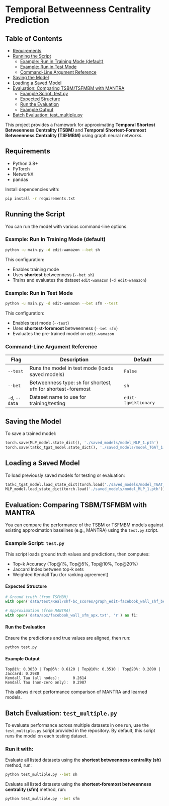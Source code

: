 # Temporal Betweenness Centrality Prediction

## Table of Contents
- [Requirements](#requirements)
- [Running the Script](#running-the-script)
  - [Example: Run in Training Mode (default)](#example-run-in-training-mode-default)
  - [Example: Run in Test Mode](#example-run-in-test-mode)
  - [Command-Line Argument Reference](#command-line-argument-reference)
- [Saving the Model](#saving-the-model)
- [Loading a Saved Model](#loading-a-saved-model)
- [Evaluation: Comparing TSBM/TSFMBM with MANTRA](#evaluation-comparing-tsbmtsfmbm-with-mantra)
  - [Example Script: test.py](#example-script-testpy)
  - [Expected Structure](#expected-structure)
  - [Run the Evaluation](#run-the-evaluation)
  - [Example Output](#example-output)
- [Batch Evaluation: test_multiple.py](#batch-evaluation-test_multiplepy)


This project provides a framework for approximating **Temporal Shortest Betweenness Centrality (TSBM)** and **Temporal Shortest-Foremost Betweenness Centrality (TSFMBM)** using graph neural networks.

## Requirements

- Python 3.8+
- PyTorch
- NetworkX
- pandas

Install dependencies with:

```bash
pip install -r requirements.txt
```

## Running the Script

You can run the model with various command-line options.

### Example: Run in Training Mode (default)

```bash
python -u main.py -d edit-wamazon --bet sh
```

This configuration:
- Enables training mode
- Uses **shortest** betweenness (`--bet sh`)
- Trains and evaluates the dataset `edit-wamazon` (`-d edit-wamazon`)

### Example: Run in Test Mode

```bash
python -u main.py -d edit-wamazon --bet sfm --test
```

This configuration:
- Enables test mode (`--test`)
- Uses **shortest-foremost** betweenness (`--bet sfm`)
- Evaluates the pre-trained model on `edit-wamazon`

### Command-Line Argument Reference

| Flag             | Description                                                      | Default              |
|------------------|------------------------------------------------------------------|----------------------|
| `--test`         | Runs the model in test mode (loads saved models)                | `False`              |
| `--bet`          | Betweenness type: `sh` for shortest, `sfm` for shortest-foremost | `sh`                 |
| `-d`, `--data`   | Dataset name to use for training/testing                         | `edit-tgwiktionary`  |

## Saving the Model

To save a trained model:

```python
torch.save(MLP_model.state_dict(), './saved_models/model_MLP_1.pth')
torch.save(tatkc_tgat_model.state_dict(), './saved_models/model_TGAT_1.pth')
```

## Loading a Saved Model

To load previously saved models for testing or evaluation:

```python
tatkc_tgat_model.load_state_dict(torch.load('./saved_models/model_TGAT_1.pth'))
MLP_model.load_state_dict(torch.load('./saved_models/model_MLP_1.pth'))
```

## Evaluation: Comparing TSBM/TSFMBM with MANTRA

You can compare the performance of the TSBM or TSFMBM models against existing approximation baselines (e.g., MANTRA) using the `test.py` script.

### Example Script: `test.py`

This script loads ground truth values and predictions, then computes:

- Top-k Accuracy (Top@1%, Top@5%, Top@10%, Top@20%)
- Jaccard Index between top-k sets
- Weighted Kendall Tau (for ranking agreement)

#### Expected Structure

```python
# Ground truth (from TSFMBM)
with open('data/test/Real/shf-bc_scores/graph_edit-facebook_wall_shf_bet.txt', 'r') as f2:

# Approximation (from MANTRA)
with open('data/apx/facebook_wall_sfm_apx.txt', 'r') as f1:
```

#### Run the Evaluation

Ensure the predictions and true values are aligned, then run:

```bash
python test.py
```

#### Example Output

```
Top@1%: 0.3850 | Top@5%: 0.6120 | Top@10%: 0.3510 | Top@20%: 0.2890 | Jaccard: 0.2980
Kendall Tau (all nodes):      0.2614
Kendall Tau (non-zero only):  0.2987
```

This allows direct performance comparison of MANTRA and learned models.

## Batch Evaluation: `test_multiple.py`

To evaluate performance across multiple datasets in one run, use the `test_multiple.py` script provided in the repository.
By default, this script runs the model on each testing dataset.

### Run it with:

Evaluate all listed datasets using the **shortest betweenness centrality (sh)** method, run:
```bash
python test_multiple.py --bet sh
```

Evaluate all listed datasets using the **shortest-foremost betweenness centrality (sfm)** method, run:
```bash
python test_multiple.py --bet sfm
```

